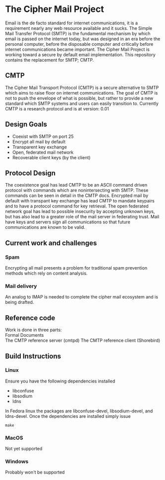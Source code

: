 # The Cipher Mail Project
Email is the de facto standard for internet communications, it is a requirement nearly any web resource available and it sucks. The Simple Mail Transfer Protocol (SMTP) is the fundamental mechanism by which email is passed on the internet today, but was designed in an era before the personal computer, before the disposable computer and critically before internet communications became important. The Cipher Mail Project is working toward a secure by default email implementation. This repository contains the replacement for SMTP; CMTP.
## CMTP
The Cipher Mail Transport Protocol (CMTP) is a secure alternative to SMTP which aims to raise floor on internet communications. The goal of CMTP is not to push the envelope of what is possible, but rather to provide a new standard which SMTP systems and users can easily transition to. Currently CMTP is a research protocol and is at version: 0.01
## Design Goals
* Coexist with SMTP on port 25
* Encrypt all mail by default
* Transparent key exchange
* Open, federated mail network
* Recoverable client keys (by the client)

## Protocol Design
The coexistence goal has lead CMTP to be an ASCII command driven protocol with commands which are nonintersecting with SMTP. These commands can be seen in detail in the CMTP docs. Encrypted mail by default with transpant key exchange has lead CMTP to mandate keypairs and to have a protocol command for key retrieval. The open federated network goal has lead to possible insecurity by accepting unknown keys, but has also lead to a greater role of the mail server in federating trust. Mail have keys and servers sign all communications so that future communications are known to be valid.

## Current work and challenges
### Spam
Encrypting all mail presents a problem for traditional spam prevention methods which rely on content analysis.
### Mail delivery
An analog to IMAP is needed to complete the cipher mail ecosystem and is being drafted.
## Reference code
Work is done in three parts:  
Formal Documents  
The CMTP reference server (cmtpd)
The CMTP reference client (Shorebird)

## Build Instructions
### Linux
Ensure you have the following dependencies installed
* libconfuse
* libsodium
* ldns

In Fedora linux the packages are libconfuse-devel, libsodium-devel, and ldns-devel. Once the dependencies are installed simply issue
```
make
```

### MacOS
Not yet supported

### Windows
Probably won't be supported
